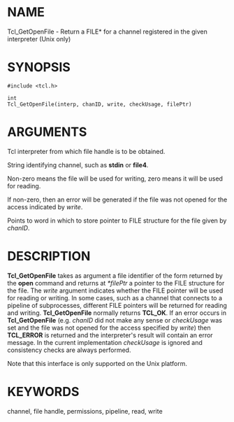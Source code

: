 # NAME

Tcl_GetOpenFile - Return a FILE\* for a channel registered in the given
interpreter (Unix only)

# SYNOPSIS

    #include <tcl.h>

    int
    Tcl_GetOpenFile(interp, chanID, write, checkUsage, filePtr)

# ARGUMENTS

Tcl interpreter from which file handle is to be obtained.

String identifying channel, such as **stdin** or **file4**.

Non-zero means the file will be used for writing, zero means it will be
used for reading.

If non-zero, then an error will be generated if the file was not opened
for the access indicated by *write*.

Points to word in which to store pointer to FILE structure for the file
given by *chanID*.

# DESCRIPTION

**Tcl_GetOpenFile** takes as argument a file identifier of the form
returned by the **open** command and returns at *\*filePtr* a pointer to
the FILE structure for the file. The *write* argument indicates whether
the FILE pointer will be used for reading or writing. In some cases,
such as a channel that connects to a pipeline of subprocesses, different
FILE pointers will be returned for reading and writing.
**Tcl_GetOpenFile** normally returns **TCL_OK**. If an error occurs in
**Tcl_GetOpenFile** (e.g. *chanID* did not make any sense or
*checkUsage* was set and the file was not opened for the access
specified by *write*) then **TCL_ERROR** is returned and the
interpreter\'s result will contain an error message. In the current
implementation *checkUsage* is ignored and consistency checks are always
performed.

Note that this interface is only supported on the Unix platform.

# KEYWORDS

channel, file handle, permissions, pipeline, read, write
